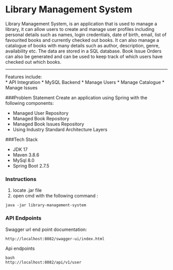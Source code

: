 # Library Management System
Library Management System, is an application that is used to manage a library, it can allow users to create and manage user profiles including personal details such as names, login credentials, date of birth, email, list of favourited books and currently checked out books. It can also manage a catalogue of books with many details such as author, description, genre, availability etc.  The data are stored in a SQL database.
Book Issue Orders can also be generated and can be used to keep track of which users have checked out which books.
<br>
<hr>
Features include:<br>
* API Integration
* MySQL Backend
* Manage Users
* Manage Catalogue
* Manage Issues


###Problem Statement
Create an application using Spring with the following components:
- Managed User Repository
- Managed Book Repository
- Managed Book Issues Repository
- Using Industry Standard Architecture Layers

###Tech Stack
* JDK 17
* Maven 3.8.6
* MySql 8.0
* Spring Boot 2.7.5

### Instructions

1. locate .jar file
2. open cmd with the following command :

```
java -jar library-management-system
```


### API Endpoints
Swagger url end point documentation:

```
http://localhost:8082/swagger-ui/index.html 
```





Api endpoints

```
bash
http://localhost:8082/api/v1/user
```
